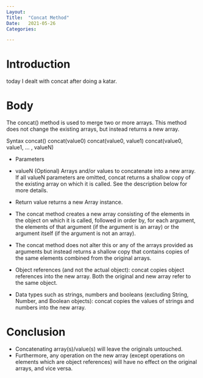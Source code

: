 ```yaml
---
Layout:
Title:	"Concat Method"
Date:	2021-05-26
Categories:

---
```


# Introduction

today I dealt with concat after doing a katar.

# Body

The concat() method is used to merge two or more arrays. This method does not change the existing arrays, but instead returns a new array.

Syntax
concat()
concat(value0)
concat(value0, value1)
concat(value0, value1, ... , valueN)

- Parameters
* valueN (Optional)
Arrays and/or values to concatenate into a new array. If all valueN parameters are omitted, concat returns a shallow copy of the existing array on which it is called. See the description below for more details.
- Return value
returns a new Array instance.

- The concat method creates a new array consisting of the elements in the object on which it is called, followed in order by, for each argument, the elements of that argument (if the argument is an array) or the argument itself (if the argument is not an array). 

- The concat method does not alter this or any of the arrays provided as arguments but instead returns a shallow copy that contains copies of the same elements combined from the original arrays. 

- Object references (and not the actual object): concat copies object references into the new array. Both the original and new array refer to the same object.

- Data types such as strings, numbers and booleans (excluding String, Number, and Boolean objects): concat copies the values of strings and numbers into the new array.

# Conclusion

-  Concatenating array(s)/value(s) will leave the originals untouched.
- Furthermore, any operation on the new array (except operations on elements which are object references) will have no effect on the original arrays, and vice versa.

